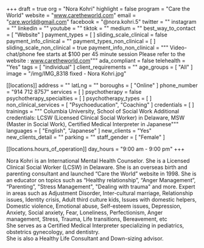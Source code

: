 +++
draft = true
org = "Nora Kohri"
highlight = false
program = "Care the World"
website = "www.caretheworld.com"
email = "care.world@gmail.com"
facebook = "@nora.kohri.5"
twitter = ""
instagram = ""
linkedin = ""
youtube = ""
tiktok = ""
medium = ""
best_way_to_contact = [ "Website" ]
payment_types = [ ]
sliding_scale_clinical = false
payment_info_clinical = ""
payment_types_non_clinical = [ ]
sliding_scale_non_clinical = true
payment_info_non_clinical = """
Video-chat/phone fee starts at $100 per 45 minute session
Please refer to the website : www.caretheworld.com"""
ada_compliant = false
telehealth = "Yes"
tags = [ "individual" ]
client_requirements = ""
age_groups = [ "All" ]
image = "/img/IMG_8318 fixed - Nora Kohri.jpg"

[[locations]]
address = ""
latLng = ""
boroughs = [ "Online" ]
phone_number = "914 712 8757"
services = [ ]
psychotherapy = false
psychotherapy_specialties = [ ]
psychotherapy_types = [ ]
non_clinical_services = [ "Psychoeducation", "Coaching" ]
credentials = [ ]
trainings = """
Columbia University, School of Social Work
Additional credentials:  LCSW (Licensed Clinical Social Worker) in Delaware, MSW (Master in Social Work), Certified Medical Interpreter in Japanese"""
languages = [ "English", "Japanese" ]
new_clients = "Yes"
new_clients_detail = ""
parking = ""
staff_gender = [ "Female" ]

  [[locations.hours_of_operation]]
  day_hours = "9:00 am - 9:00 pm"
+++

Nora Kohri is an International Mental Health Counselor. She is a Licensed Clinical Social Worker (LCSW) in Delaware. She is an overseas birth and parenting consultant and launched “Care the World” website in 1998. She is an educator on topics such as “Healthy relationship”, “Anger Management”, “Parenting”, "Stress Management", "Dealing with trauma" and more. Expert in areas such as Adjustment Disorder, Inter-cultural marriage, Relationship issues, Identity crisis, Adult third culture kids, Issues with domestic helpers, Domestic violence, Emotional abuse, Self-esteem issues, Depression, Anxiety, Social anxiety, Fear, Loneliness, Perfectionism, Anger management, Stress, Trauma, Life transitions, Bereavement, etc <br>
She serves as a Certified Medical Interpreter specializing in pediatrics, obstetrics gynecology, and dentistry. <br>
She is also a Healthy Life Consultant and Down-sizing advisor.
